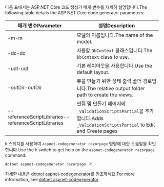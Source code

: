 <a name="codegenerator"></a> <span data-ttu-id="52f2a-101">다음 표에서는 ASP.NET Core 코드 생성기 매개 변수를 자세히 설명합니다.</span><span class="sxs-lookup"><span data-stu-id="52f2a-101">The following table details the ASP.NET Core code generator parameters:</span></span>

| <span data-ttu-id="52f2a-102">매개 변수</span><span class="sxs-lookup"><span data-stu-id="52f2a-102">Parameter</span></span>               | <span data-ttu-id="52f2a-103">설명</span><span class="sxs-lookup"><span data-stu-id="52f2a-103">Description</span></span>|
| ----------------- | ------------ |
| <span data-ttu-id="52f2a-104">-m</span><span class="sxs-lookup"><span data-stu-id="52f2a-104">-m</span></span>  | <span data-ttu-id="52f2a-105">모델의 이름입니다.</span><span class="sxs-lookup"><span data-stu-id="52f2a-105">The name of the model.</span></span> |
| <span data-ttu-id="52f2a-106">-dc</span><span class="sxs-lookup"><span data-stu-id="52f2a-106">-dc</span></span>  | <span data-ttu-id="52f2a-107">사용할 `DbContext` 클래스입니다.</span><span class="sxs-lookup"><span data-stu-id="52f2a-107">The `DbContext` class to use.</span></span> |
| <span data-ttu-id="52f2a-108">-udl</span><span class="sxs-lookup"><span data-stu-id="52f2a-108">-udl</span></span> | <span data-ttu-id="52f2a-109">기본 레이아웃을 사용합니다.</span><span class="sxs-lookup"><span data-stu-id="52f2a-109">Use the default layout.</span></span> |
| <span data-ttu-id="52f2a-110">-outDir</span><span class="sxs-lookup"><span data-stu-id="52f2a-110">-outDir</span></span> | <span data-ttu-id="52f2a-111">뷰를 만들기 위한 상태 출력 폴더 경로입니다.</span><span class="sxs-lookup"><span data-stu-id="52f2a-111">The relative output folder path to create the views.</span></span> |
| <span data-ttu-id="52f2a-112">--referenceScriptLibraries</span><span class="sxs-lookup"><span data-stu-id="52f2a-112">--referenceScriptLibraries</span></span> | <span data-ttu-id="52f2a-113">편집 및 만들기 페이지에 `_ValidationScriptsPartial`을 추가합니다.</span><span class="sxs-lookup"><span data-stu-id="52f2a-113">Adds `_ValidationScriptsPartial` to Edit and Create pages</span></span> |

<span data-ttu-id="52f2a-114">`h` 스위치를 사용하여 `aspnet-codegenerator razorpage` 명령에 대한 도움말을 확인합니다.</span><span class="sxs-lookup"><span data-stu-id="52f2a-114">Use the `h` switch to get help on the `aspnet-codegenerator razorpage` command:</span></span>

```dotnetcli
dotnet aspnet-codegenerator razorpage -h
```

<span data-ttu-id="52f2a-115">자세한 내용은 [dotnet aspnet-codegenerator](xref:fundamentals/tools/dotnet-aspnet-codegenerator)를 참조하세요.</span><span class="sxs-lookup"><span data-stu-id="52f2a-115">For more information, see [dotnet aspnet-codegenerator](xref:fundamentals/tools/dotnet-aspnet-codegenerator)</span></span> 
